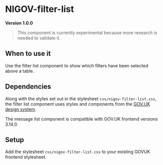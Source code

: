 # NIGOV-filter-list
**Version 1.0.0** 

> This component is currently experimental because more research is needed to validate it.

## When to use it
Use the filter list component to show which filters have been selected above a table.

## Dependencies
Along with the styles set out in the stylesheet `css/nigov-filter-list.css`, the filter list component uses styles and components from the [GOV.UK design system](https://design-system.service.gov.uk/).

The message list component is compatible with GOV.UK frontend versions 3.14.0.


## Setup
Add the stylesheet `css/nigov-filter-list.css` to your existing GOVUK frontend stylesheet.